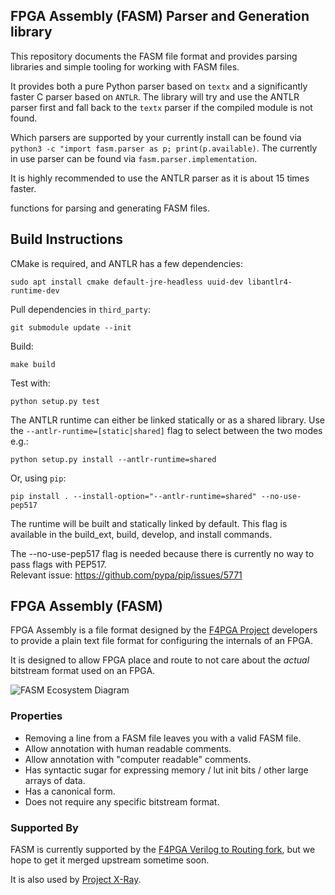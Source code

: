 ## FPGA Assembly (FASM) Parser and Generation library

This repository documents the FASM file format and provides parsing libraries and simple tooling for working with FASM files.

It provides both a pure Python parser based on `textx` and a significantly faster C parser based on `ANTLR`. The library will try and use the ANTLR parser first and fall back to the `textx` parser if the compiled module is not found.

Which parsers are supported by your currently install can be found via `python3 -c "import fasm.parser as p; print(p.available)`. The currently in use parser can be found via `fasm.parser.implementation`.

It is highly recommended to use the ANTLR parser as it is about 15 times faster.

functions for parsing and generating FASM files.

## Build Instructions

CMake is required, and ANTLR has a few dependencies:

    sudo apt install cmake default-jre-headless uuid-dev libantlr4-runtime-dev

Pull dependencies in `third_party`:

    git submodule update --init

Build:

    make build

Test with:

    python setup.py test

The ANTLR runtime can either be linked statically or as a shared library. Use the
`--antlr-runtime=[static|shared]` flag to select between the two modes e.g.:

    python setup.py install --antlr-runtime=shared

Or, using `pip`:

    pip install . --install-option="--antlr-runtime=shared" --no-use-pep517

The runtime will be built and statically linked by default. This flag is available in the build_ext, build, develop, and install commands.

The --no-use-pep517 flag is needed because there is currently no way to pass flags with PEP517.  
Relevant issue: https://github.com/pypa/pip/issues/5771

## FPGA Assembly (FASM)

FPGA Assembly is a file format designed by the
[F4PGA Project](https://f4pa.github.io) developers to provide a plain
text file format for configuring the internals of an FPGA.

It is designed to allow FPGA place and route to not care about the *actual*
bitstream format used on an FPGA.

![FASM Ecosystem Diagram](docs/fasm-diagram.png)

### Properties

 * Removing a line from a FASM file leaves you with a valid FASM file.
 * Allow annotation with human readable comments.
 * Allow annotation with "computer readable" comments.
 * Has syntactic sugar for expressing memory / lut init bits / other large
   arrays of data.
 * Has a canonical form.
 * Does not require any specific bitstream format.

### Supported By

FASM is currently supported by the
[F4PGA Verilog to Routing fork](https://github.com/f4pga/vtr-verilog-to-routing),
but we hope to get it merged upstream sometime soon.

It is also used by [Project X-Ray](https://github.com/f4pga/prjxray).
